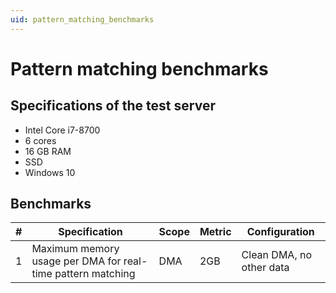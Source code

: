 ```yaml
---
uid: pattern_matching_benchmarks
---
```


# Pattern matching benchmarks

## Specifications of the test server

- Intel Core i7-8700
- 6 cores
- 16 GB RAM
- SSD
- Windows 10

## Benchmarks

| \# | Specification | Scope | Metric | Configuration |
| -- | ------------- | ----- | ------ | ------------- |
| 1 | Maximum memory usage per DMA for real-time pattern matching | DMA | 2GB | Clean DMA, no other data |
